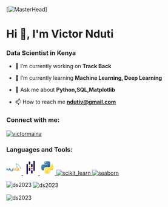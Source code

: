 [![MasterHead](https://www.shutterstock.com/image-vector/infographics-charts-graphics-diagrams-on-260nw-177377594.jpg)]
<h1 align="left">Hi 👋, I'm Victor Nduti</h1>
<h3 align="left">Data Scientist in Kenya</h3>

- 🔭 I’m currently working on **Track Back**

- 🌱 I’m currently learning **Machine Learning, Deep Learning**

- 💬 Ask me about **Python,SQL,Matplotlib**

- 📫 How to reach me **ndutiv@gmail.com**

<h3 align="left">Connect with me:</h3>
<p align="left">
<a href="https://linkedin.com/in/victormaina" target="blank"><img align="center" src="https://raw.githubusercontent.com/rahuldkjain/github-profile-readme-generator/master/src/images/icons/Social/linked-in-alt.svg" alt="victormaina" height="30" width="40" /></a>
</p>

<h3 align="left">Languages and Tools:</h3>
<p align="left"> <a href="https://www.mysql.com/" target="_blank" rel="noreferrer"> <img src="https://raw.githubusercontent.com/devicons/devicon/master/icons/mysql/mysql-original-wordmark.svg" alt="mysql" width="40" height="40"/> </a> <a href="https://pandas.pydata.org/" target="_blank" rel="noreferrer"> <img src="https://raw.githubusercontent.com/devicons/devicon/2ae2a900d2f041da66e950e4d48052658d850630/icons/pandas/pandas-original.svg" alt="pandas" width="40" height="40"/> </a> <a href="https://www.python.org" target="_blank" rel="noreferrer"> <img src="https://raw.githubusercontent.com/devicons/devicon/master/icons/python/python-original.svg" alt="python" width="40" height="40"/> </a> <a href="https://scikit-learn.org/" target="_blank" rel="noreferrer"> <img src="https://upload.wikimedia.org/wikipedia/commons/0/05/Scikit_learn_logo_small.svg" alt="scikit_learn" width="40" height="40"/> </a> <a href="https://seaborn.pydata.org/" target="_blank" rel="noreferrer"> <img src="https://seaborn.pydata.org/_images/logo-mark-lightbg.svg" alt="seaborn" width="40" height="40"/> </a> </p>

<p><img align="left" src="https://github-readme-stats.vercel.app/api/top-langs?username=ds2023&show_icons=true&locale=en&layout=compact" alt="ds2023" /></p>

<p>&nbsp;<img align="center" src="https://github-readme-stats.vercel.app/api?username=ds2023&show_icons=true&locale=en" alt="ds2023" /></p>

<p><img align="center" src="https://github-readme-streak-stats.herokuapp.com/?user=ds2023&" alt="ds2023" /></p>
